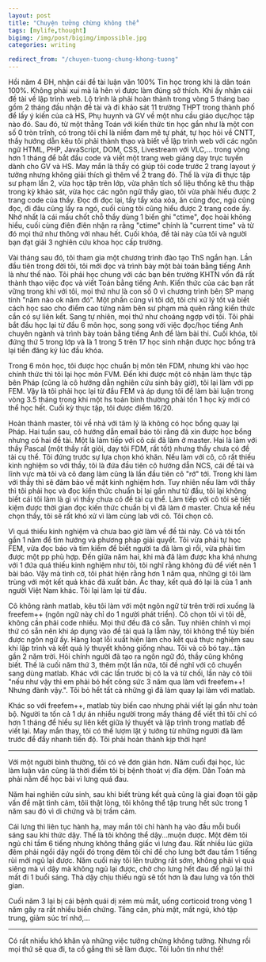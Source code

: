 ```yaml
---
layout: post
title: "Chuyện tưởng chừng không thể"
tags: [mylife,thought]
bigimg: /img/post/bigimg/impossible.jpg
categories: writing

redirect_from: "/chuyen-tuong-chung-khong-tuong"
---
```


Hồi năm 4 ĐH, nhận cái đề tài luận văn 100% Tin học trong khi là dân toán 100%. Không phải xui mà là hên vì được làm đúng sở thích. Khi ấy nhận cái đề tài về lập trình web. Lộ trình là phải hoàn thành trong vòng 5 tháng bao gồm 2 tháng đầu nhận đề tài và đi khảo sát 11 trường THPT trong thành phố để lấy ý kiến của cả HS, Phụ huynh và GV về một nhu cầu giáo dục/học tập nào đó. Sau đó, từ một thằng Toán với kiến thức tin học gần như là một con số 0 tròn trĩnh, có trong tôi chỉ là niềm đam mê tự phát, tự học hỏi về CNTT, thầy hướng dẫn kêu tôi phải thành thạo và biết về lập trình web với các ngôn ngữ HTML, PHP, JavaScript, DOM, CSS, Livestream với VLC,... trong vòng hơn 1 tháng để bắt đầu code và viết một trang web giảng dạy trực tuyến dành cho GV và HS. May mắn là thầy có giúp tôi code trước 2 trang layout ý tưởng nhưng không giải thích gì thêm về 2 trang đó. Thế là vừa đi thực tập sư phạm lần 2, vừa học tập trên lớp, vừa phân tích số liệu thống kê thu thập trong kỳ khảo sát, vừa học các ngôn ngữ thầy giao, tôi vừa phải hiểu được 2 trang code của thầy. Đọc đi đọc lại, tẩy tẩy xóa xóa, ăn cũng đọc, ngủ cũng đọc, đi đâu cũng lấy ra ngó, cuối cùng tôi cũng hiểu được 2 trang code ấy. Nhớ nhất là cái mấu chốt chỗ thầy dùng 1 biến ghi "ctime", đọc hoài không hiểu, cuối cùng điên điên nhận ra rằng "ctime" chính là "current time" và từ đó mọi thứ như thông với nhau hết. Cuối khóa, đề tài này của tôi và người bạn đạt giải 3 nghiên cứu khoa học cấp trường.

Vài tháng sau đó, tôi tham gia một chương trình đào tạo ThS ngắn hạn. Lần đầu tiên trong đời tôi, tôi mới đọc và trình bày một bài toán bằng tiếng Anh là như thế nào. Tôi phải học chung với các bạn bên trường KHTN vốn đã rất thành thạo việc đọc và viết Toán bằng tiếng Anh. Kiến thức của các bạn rất vững trong khi với tôi, mọi thứ như là con số 0 vì chương trình bên SP mang tính "năm nào ok năm đó". Một phần cũng vì tôi dở, tôi chỉ xử lý tốt và biết cách học sao cho điểm cao từng năm bên sư phạm mà quên rằng kiến thức cần có sự liên kết. Sang tự nhiên, mọi thứ như choáng ngợp với tôi. Tôi phải bắt đầu học lại từ đầu 6 môn học, song song với việc đọc/học tiếng Anh chuyên ngành và trình bày toán bằng tiếng Anh để làm bài thi. Cuối khóa, tôi đứng thứ 5 trong lớp và là 1 trong 5 trên 17 học sinh nhận được học bổng trả lại tiền đăng ký lúc đầu khóa.

Trong 6 môn học, tôi được học chuẩn bị môn tên FDM, nhưng khi vào học chính thức thì tôi lại học môn FVM. Đến khi được một cô nhận làm thực tập bên Pháp (cũng là cô hướng dẫn nghiên cứu sinh bây giờ), tôi lại làm với pp FEM. Vậy là tôi phải học lại từ đầu FEM và áp dụng tôi để làm bài luận trong vòng 3.5 tháng trong khi một hs toán bình thường phải tốn 1 học kỳ mới có thể học hết. Cuối kỳ thực tập, tôi được điểm 16/20.

Hoàn thành master, tôi về nhà với tâm lý là không có học bổng quay lại Pháp. Hai tuần sau, cô hướng dẫn email bảo tôi rằng đã xin được học bổng nhưng có hai đề tài. Một là làm tiếp với cô cái đã làm ở master. Hai là làm với thầy Pascal (một thầy rất giỏi, dạy tôi FDM, rất tốt) nhưng thầy chưa có đề tài cụ thể. Tôi đứng trước sự lựa chọn khó khăn. Nếu làm với cô, cô rất thiếu kinh nghiệm so với thầy, tôi là đứa đầu tiên cô hướng dẫn NCS, cái đề tài và lĩnh vực mà tôi và cô đang làm cũng là lần đầu tiên cô "rớ" tới. Trong khi làm với thầy thì sẽ đảm bảo về mặt kinh nghiệm hơn. Tuy nhiên nếu làm với thầy thì tôi phải học và đọc kiến thức chuẩn bị lại gần như từ đầu, tôi lại không biết cái tôi làm là gì vì thầy chưa có đề tài cụ thể. Làm tiếp với cô tôi sẽ tiết kiệm được thời gian đọc kiến thức chuẩn bị vì đã làm ở master. Chưa kể nếu chọn thầy, tôi sẽ rất khó xử vì làm cùng lab với cô. Tôi chọn cô.

Vì quá thiếu kinh nghiệm và chưa bao giờ làm về đề tài này. Cô và tôi tốn gần 1 năm để tìm hướng và phương pháp giải quyết. Tôi vừa phải tự học FEM, vừa đọc báo và tìm kiếm để biết người ta đã làm gì rồi, vừa phải tìm được một pp phù hợp. Đến giữa năm hai, khi mà đã làm được kha khá nhưng với 1 đứa quá thiếu kinh nghiệm như tôi, tôi nghĩ rằng không đủ để viết nên 1 bài báo. Vậy mà tình cờ, tôi phát hiện rằng hơn 1 năm qua, những gì tôi làm trùng với một kết quả khác đã xuất bản. Ác thay, kết quả đó lại là của 1 anh người Việt Nam khác. Tôi lại làm lại từ đầu.

Cô không rành matlab, kêu tôi làm với một ngôn ngữ từ trên trời rơi xuống là freefem++ (ngôn ngữ này chỉ do 1 người phát triển). Cô chọn tôi vì tôi dễ, không cần phải code nhiều. Mọi thứ đều đã có sẵn. Tuy nhiên chính vì mọi thứ có sẵn nên khi áp dụng vào đề tài quá lạ lẫm này, tôi không thể tùy biến được ngôn ngữ ấy. Hàng loạt lỗi xuất hiện làm cho kết quả thực nghiệm sau khi lập trình và kết quả lý thuyết không giống nhau. Tôi và cô bó tay...tận gần 2 năm trời. Hỏi chính người đã tạo ra ngôn ngữ đó, thầy cũng không biết. Thế là cuối năm thứ 3, thêm một lần nữa, tôi đề nghĩ với cô chuyển sang dùng matlab. Khác với các lần trước bị cô la và từ chối, lần này cô tôii "nếu như vậy thì em phải bỏ hết công sức 3 năm qua làm với freefem++! Nhưng đành vậy.". Tôi bỏ hết tất cả những gì đã làm quay lại làm với matlab.

Khác so với freefem++, matlab tùy biến cao nhưng phải viết lại gần như toàn bộ. Người ta tốn cả 1 dự án nhiều người trong mấy tháng để viết thì tôi chỉ có hơn 1 tháng để hiểu sự liên kết giữa lý thuyết và lập trình trong matlab để viết lại. May mắn thay, tôi có thể lượm lặt ý tưởng từ những người đã làm trước để đẩy nhanh tiến độ. Tôi phải hoàn thành kịp thời hạn!

---

Với một người bình thường, tôi có vẻ đơn giản hơn. Năm cuối đại học, lúc làm luận văn cũng là thời điểm tôi bị bệnh thoát vị đĩa đệm. Dân Toán mà phải nằm để học bài vì lưng quá đau. 

Năm hai nghiên cứu sinh, sau khi biết trùng kết quả cũng là giai đoạn tôi gặp vấn đề mặt tình cảm, tôii thật lòng, tôi không thể tập trung hết sức trong 1 năm sau đó vì di chứng và bị trầm cảm.

Cái lưng thì liên tục hành hạ, may mắn tôi chỉ hành hạ vào đầu mỗi buổi sáng sau khi thức dậy. Thế là tôi không thể dậy...muộn được. Một đêm tôi ngủ chỉ tầm 6 tiếng nhưng không thẳng giấc vì lưng đau. Rất nhiều lúc giữa đêm phải ngồi dậy ngồi đó trong đêm tôi chỉ để cho lưng bớt đau tầm 1 tiếng rùi mới ngủ lại được. Năm cuối này tôi lên trường rất sớm, không phải vì quá siêng mà vì dậy mà không ngủ lại được, chờ cho lưng hết đau để ngủ lại thì mất đi 1 buổi sáng. Thà dậy chịu thiếu ngủ sẽ tốt hơn là đau lưng và tốn thời gian.

Cuối năm 3 lại bị cái bệnh quái dị xém mù mắt, uống corticoid trong vòng 1 năm gây ra rất nhiều biến chứng. Tăng cân, phù mặt, mất ngủ, khó tập trung, giảm súc trí nhớ,...

---

Có rất nhiều khó khăn và những việc tưởng chừng không tưởng. Nhưng rồi mọi thứ sẽ qua đi, ta cố gắng thì sẽ làm được. Tôi luôn tin như thế!